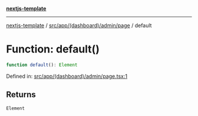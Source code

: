 [**nextjs-template**](README.md)

---

[nextjs-template](README.md) / [src/app/(dashboard)/admin/page](<src.app.(dashboard).admin.page.md>) / default

# Function: default()

```ts
function default(): Element
```

Defined in: [src/app/(dashboard)/admin/page.tsx:1](<https://github.com/mariolim96/Easy-Check-In/blob/e840a4393cceae48bed5204292fc61d73f9f5dbb/src/app/(dashboard)/admin/page.tsx#L1>)

## Returns

`Element`

